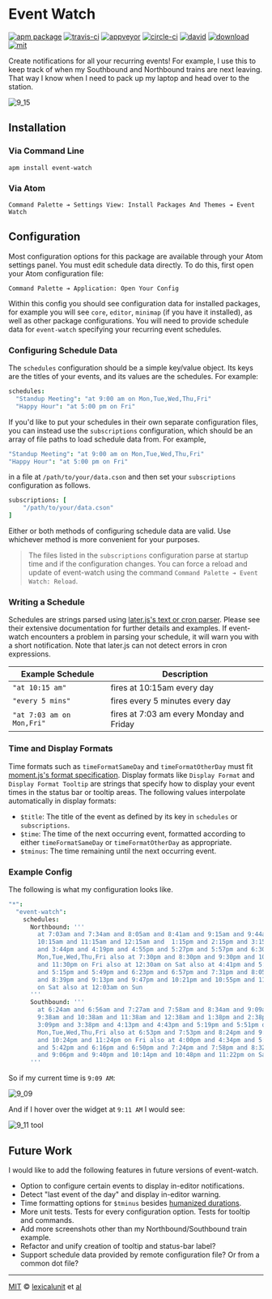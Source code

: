 # Event Watch

[![apm package][apm-ver-link]][releases]
[![travis-ci][travis-ci-badge]][travis-ci]
[![appveyor][appveyor-badge]][appveyor]
[![circle-ci][circle-ci-badge]][circle-ci]
[![david][david-badge]][david]
[![download][dl-badge]][apm-pkg-link]
[![mit][mit-badge]][mit]

Create notifications for all your recurring events! For example, I use this to keep track of when my
Southbound and Northbound trains are next leaving. That way I know when I need to pack up my laptop
and head over to the station.

![9_15][img_9_15]

## Installation

### Via Command Line

```shell
apm install event-watch
```

### Via Atom

```
Command Palette ➔ Settings View: Install Packages And Themes ➔ Event Watch
```

## Configuration

Most configuration options for this package are available through your Atom settings panel. You must
edit schedule data directly. To do this, first open your Atom configuration file:

```
Command Palette ➔ Application: Open Your Config
```

Within this config you should see configuration data for installed packages, for example you will
see `core`, `editor`, `minimap` (if you have it installed), as well as other package configurations.
You will need to provide schedule data for `event-watch` specifying your recurring event schedules.

### Configuring Schedule Data

The `schedules` configuration should be a simple key/value object. Its keys are the titles of your
events, and its values are the schedules. For example:

```cson
schedules:
  "Standup Meeting": "at 9:00 am on Mon,Tue,Wed,Thu,Fri"
  "Happy Hour": "at 5:00 pm on Fri"
```

If you'd like to put your schedules in their own separate configuration files, you can instead use
the `subscriptions` configuration, which should be an array of file paths to load schedule data
from. For example,

```cson
"Standup Meeting": "at 9:00 am on Mon,Tue,Wed,Thu,Fri"
"Happy Hour": "at 5:00 pm on Fri"
```

in a file at `/path/to/your/data.cson` and then set your `subscriptions` configuration as follows.

```cson
subscriptions: [
    "/path/to/your/data.cson"
]
```

Either or both methods of configuring schedule data are valid. Use whichever method is more
convenient for your purposes.

> The files listed in the `subscriptions` configuration parse at startup time and if the
> configuration changes. You can force a reload and update of event-watch using the command
> `Command Palette ➔ Event Watch: Reload`.

### Writing a Schedule

Schedules are strings parsed using [later.js's text or cron parser][parser]. Please see their
extensive documentation for further details and examples. If event-watch encounters a problem in
parsing your schedule, it will warn you with a short notification. Note that later.js can not detect
errors in cron expressions.

| Example Schedule | Description |
| ---------------- | ----------- |
| `"at 10:15 am"`  | fires at 10:15am every day |
| `"every 5 mins"` | fires every 5 minutes every day |
| `"at 7:03 am on Mon,Fri"` | fires at 7:03 am every Monday and Friday |

### Time and Display Formats

Time formats such as `timeFormatSameDay` and `timeFormatOtherDay` must fit
[moment.js's format specification][format]. Display formats like `Display Format` and
`Display Format Tooltip` are strings that specify how to display your event times in the status bar
or tooltip areas. The following values interpolate automatically in display formats:

- `$title`: The title of the event as defined by its key in `schedules` or `subscriptions`.
- `$time`: The time of the next occurring event, formatted according to either `timeFormatSameDay`
  or `timeFormatOtherDay` as appropriate.
- `$tminus`: The time remaining until the next occurring event.

### Example Config

The following is what my configuration looks like.

```cson
"*":
  "event-watch":
    schedules:
      Northbound: '''
        at 7:03am and 7:34am and 8:05am and 8:41am and 9:15am and 9:44am and
        10:15am and 11:15am and 12:15am and  1:15pm and 2:15pm and 3:15pm
        and 3:44pm and 4:19pm and 4:55pm and 5:27pm and 5:57pm and 6:30pm on
        Mon,Tue,Wed,Thu,Fri also at 7:30pm and 8:30pm and 9:30pm and 10:30pm
        and 11:30pm on Fri also at 12:30am on Sat also at 4:41pm and 5:15pm
        and 5:15pm and 5:49pm and 6:23pm and 6:57pm and 7:31pm and 8:05pm
        and 8:39pm and 9:13pm and 9:47pm and 10:21pm and 10:55pm and 11:29pm
        on Sat also at 12:03am on Sun
      '''
      Southbound: '''
        at 6:24am and 6:56am and 7:27am and 7:58am and 8:34am and 9:09am and
        9:38am and 10:38am and 11:38am and 12:38am and 1:38pm and 2:38pm and
        3:09pm and 3:38pm and 4:13pm and 4:43pm and 5:19pm and 5:51pm on
        Mon,Tue,Wed,Thu,Fri also at 6:53pm and 7:53pm and 8:24pm and 9:24pm
        and 10:24pm and 11:24pm on Fri also at 4:00pm and 4:34pm and 5:08pm
        and 5:42pm and 6:16pm and 6:50pm and 7:24pm and 7:58pm and 8:32pm
        and 9:06pm and 9:40pm and 10:14pm and 10:48pm and 11:22pm on Sat
      '''
```

So if my current time is `9:09 AM`:

![9_09][img_9_09]

And if I hover over the widget at `9:11 AM` I would see:

![9_11 tool][img_9_11]

## Future Work

I would like to add the following features in future versions of event-watch.

- Option to configure certain events to display in-editor notifications.
- Detect "last event of the day" and display in-editor warning.
- Time formatting options for `$tminus` besides [humanized durations][humanize].
- More unit tests. Tests for every configuration option. Tests for tooltip and commands.
- Add more screenshots other than my Northbound/Southbound train example.
- Refactor and unify creation of tooltip and status-bar label?
- Support schedule data provided by remote configuration file? Or from a common dot file?

---

[MIT][mit] © [lexicalunit][author] et [al][contributors]

[mit]:              http://opensource.org/licenses/MIT
[author]:           http://github.com/lexicalunit
[contributors]:     https://github.com/lexicalunit/event-watch/graphs/contributors
[releases]:         https://github.com/lexicalunit/event-watch/releases
[mit-badge]:        https://img.shields.io/apm/l/event-watch.svg
[apm-pkg-link]:     https://atom.io/packages/event-watch
[apm-ver-link]:     https://img.shields.io/apm/v/event-watch.svg
[dl-badge]:         http://img.shields.io/apm/dm/event-watch.svg
[travis-ci-badge]:  https://travis-ci.org/lexicalunit/event-watch.svg?branch=master
[travis-ci]:        https://travis-ci.org/lexicalunit/event-watch
[appveyor]:         https://ci.appveyor.com/project/lexicalunit/event-watch?branch=master
[appveyor-badge]:   https://ci.appveyor.com/api/projects/status/5c5kwql6e5bvca1y/branch/master?svg=true
[circle-ci]:        https://circleci.com/gh/lexicalunit/event-watch/tree/master
[circle-ci-badge]:  https://circleci.com/gh/lexicalunit/event-watch/tree/master.svg?style=shield
[david-badge]:      https://david-dm.org/lexicalunit/event-watch.svg
[david]:            https://david-dm.org/lexicalunit/event-watch
[img_9_15]:         https://cloud.githubusercontent.com/assets/1903876/7494968/8f9965f8-f3d0-11e4-84e4-e884f70065b5.png
[img_9_09]:         https://cloud.githubusercontent.com/assets/1903876/7494974/9435bee0-f3d0-11e4-8000-705086a56860.png
[img_9_11]:         https://cloud.githubusercontent.com/assets/1903876/7494970/91ba24e4-f3d0-11e4-9d25-aacc276a1eb7.png
[parser]:           http://bunkat.github.io/later/parsers.html#text
[format]:           http://momentjs.com/docs/#/displaying/format/
[humanize]:         http://momentjs.com/docs/#/durations/humanize/
